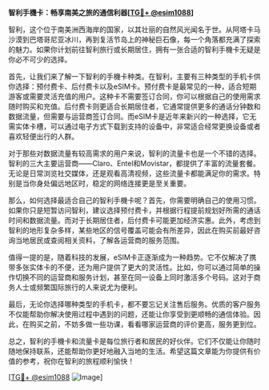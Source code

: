 **智利手機卡：畅享南美之旅的通信利器[[TG💪+ @esim1088](https://t.me/s/esim1088)]**

智利，这个位于南美洲西海岸的国家，以其壮丽的自然风光闻名于世。从阿塔卡马沙漠到巴塔哥尼亚冰川，再到复活节岛上的神秘巨石像，每一个角落都充满了探索的魅力。如果你计划前往智利旅行或长期居住，拥有一张合适的智利手機卡无疑是你必不可少的选择。

首先，让我们来了解一下智利的手機卡种类。在智利，主要有三种类型的手机卡供你选择：预付费卡、后付费卡以及eSIM卡。预付费卡是最常见的一种，适合短期游客或需要灵活充值的用户。这种卡不需要签订合同，你可以根据自己的使用需求随时购买和充值。后付费卡则更适合长期居住者，它通常提供更多的通话分钟数和数据流量，但需要与运营商签订合同。而eSIM卡是近年来新兴的一种选择，它无需实体卡槽，可以通过电子方式下载到支持的设备中，非常适合经常更换设备或者喜欢轻便出行的人群。

对于那些对数据流量有较高需求的用户来说，智利的流量卡也是一个不错的选择。智利的三大主要运营商——Claro、Entel和Movistar，都提供了丰富的流量套餐。无论是日常浏览社交媒体，还是观看高清视频，这些流量卡都能满足你的需求。特别是当你身处偏远地区时，稳定的网络连接更是至关重要。

那么，如何选择最适合自己的智利手機卡呢？首先，你需要明确自己的使用习惯。如果你只是短暂访问智利，建议选择预付费卡，并根据行程提前规划好所需的通话时间和数据流量。而对于长期居住者，后付费卡可能更加经济实惠。此外，考虑到智利的地形复杂多样，某些地区的信号覆盖可能会有所差异，因此在购买前最好咨询当地居民或查阅相关资料，了解各运营商的服务范围。

值得一提的是，随着科技的发展，eSIM卡正逐渐成为一种趋势。它不仅解决了携带多张实体卡的不便，还为用户提供了更大的灵活性。比如，你可以通过简单的操作切换不同的运营商和服务计划，甚至在同一设备上同时激活多个号码。这对于商务人士或频繁国际旅行的人来说尤为便利。

最后，无论你选择哪种类型的手机卡，都不要忘记关注售后服务。优质的客户服务不仅能帮助你解决使用过程中遇到的问题，还能让你享受到更顺畅的通信体验。因此，在购买之前，不妨多做一些功课，看看哪家运营商的评价更高，服务更到位。

总之，智利的手機卡和流量卡是每位旅行者和居民的好伙伴。它们不仅能让你随时随地保持联系，还能帮助你更好地融入当地的生活。希望这篇文章能为你提供有价值的参考，祝你在智利的旅程顺利愉快！

[[TG💪+ @esim1088](https://t.me/s/esim1088) ![Image](https://i.postimg.cc/4NQfJmqS/Snipaste-2025-05-13-00-14-12.png)]